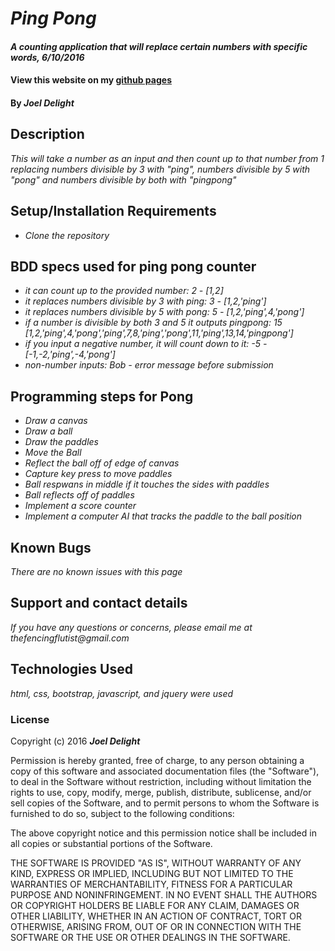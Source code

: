 # _Ping Pong_

#### _A counting application that will replace certain numbers with specific words, 6/10/2016_

#### View this website on my [github pages][1]
[1]: http://jmdelight.github.io/pingpong/ "Ping Pong Counter"

#### By _**Joel Delight**_

## Description

_This will take a number as an input and then count up to that number from 1 replacing numbers divisible by 3 with "ping", numbers divisible by 5 with "pong" and numbers divisible by both with "pingpong"_

## Setup/Installation Requirements

* _Clone the repository_

## BDD specs used for ping pong counter

* _it can count up to the provided number: 2 - [1,2]_
* _it replaces numbers divisible by 3 with ping: 3 - [1,2,'ping']_
* _it replaces numbers divisible by 5 with pong: 5 - [1,2,'ping',4,'pong']_
* _if a number is divisible by both 3 and 5 it outputs pingpong: 15 [1,2,'ping',4,'pong','ping',7,8,'ping','pong',11,'ping',13,14,'pingpong']_
* _if you input a negative number, it will count down to it: -5 - [-1,-2,'ping',-4,'pong']_
* _non-number inputs: Bob - error message before submission_


## Programming steps for Pong

* _Draw a canvas_
* _Draw a ball_
* _Draw the paddles_
* _Move the Ball_
* _Reflect the ball off of edge of canvas_
* _Capture key press to move paddles_
* _Ball respwans in middle if it touches the sides with paddles_
* _Ball reflects off of paddles_
* _Implement a score counter_
* _Implement a computer AI that tracks the paddle to the ball position_

## Known Bugs

_There are no known issues with this page_

## Support and contact details

_If you have any questions or concerns, please email me at thefencingflutist@gmail.com_

## Technologies Used

_html, css, bootstrap, javascript, and jquery were used_

### License

Copyright (c) 2016 **_Joel Delight_**

Permission is hereby granted, free of charge, to any person obtaining a copy
of this software and associated documentation files (the "Software"), to deal
in the Software without restriction, including without limitation the rights
to use, copy, modify, merge, publish, distribute, sublicense, and/or sell
copies of the Software, and to permit persons to whom the Software is
furnished to do so, subject to the following conditions:

The above copyright notice and this permission notice shall be included in all
copies or substantial portions of the Software.

THE SOFTWARE IS PROVIDED "AS IS", WITHOUT WARRANTY OF ANY KIND, EXPRESS OR
IMPLIED, INCLUDING BUT NOT LIMITED TO THE WARRANTIES OF MERCHANTABILITY,
FITNESS FOR A PARTICULAR PURPOSE AND NONINFRINGEMENT. IN NO EVENT SHALL THE
AUTHORS OR COPYRIGHT HOLDERS BE LIABLE FOR ANY CLAIM, DAMAGES OR OTHER
LIABILITY, WHETHER IN AN ACTION OF CONTRACT, TORT OR OTHERWISE, ARISING FROM,
OUT OF OR IN CONNECTION WITH THE SOFTWARE OR THE USE OR OTHER DEALINGS IN THE
SOFTWARE.
